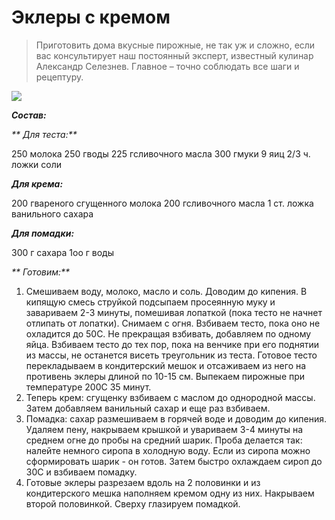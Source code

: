 # Эклеры с кремом
> Приготовить дома вкусные пирожные, не так уж и сложно, если вас консультирует наш постоянный эксперт, известный кулинар Александр Селезнев. Главное – точно соблюдать все шаги и рецептуру.

![](/images/Kulinar/Vipechka/ekler.png)

_**Состав:**_

_** Для теста:**_

250 молока
250 гводы
225 гсливочного масла
300 гмуки
9 яиц
2/3 ч. ложки соли

_**Для крема:**_

200 гвареного сгущенного молока
200 гсливочного масла
1 ст. ложка ванильного сахара

_**Для помадки:**_

300 г сахара
1оо г воды

_** Готовим:**_

1.   Смешиваем воду, молоко, масло и соль. Доводим до кипения.  В кипящую смесь струйкой подсыпаем просеянную муку и завариваем 2-3 минуты, помешивая лопаткой (пока тесто не начнет отлипать от лопатки). Снимаем с огня. Взбиваем тесто, пока оно не охладится до 50С.  Не прекращая взбивать, добавляем по одному яйца. Взбиваем тесто до тех пор, пока на венчике при его поднятии из массы, не останется висеть треугольник из теста. Готовое тесто перекладываем в кондитерский мешок и отсаживаем из него на противень эклеры длиной по 10-15 см. Выпекаем пирожные при температуре 200С 35 минут.
2.   Теперь крем: сгущенку взбиваем с маслом до однородной массы. Затем добавляем ванильный сахар и еще раз взбиваем.
3.    Помадка: сахар размешиваем в горячей воде и доводим до кипения. Удаляем пену, накрываем крышкой и увариваем 3-4 минуты на среднем огне до пробы на средний шарик. Проба делается так:  налейте немного сиропа в холодную воду. Если из сиропа можно сформировать шарик - он готов. Затем быстро охлаждаем сироп до 30С и взбиваем  помадку.
4.    Готовые эклеры разрезаем вдоль на 2 половинки и из кондитерского мешка наполняем кремом одну из них. Накрываем второй половинкой. Сверху глазируем помадкой.

